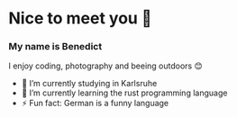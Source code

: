 # Nice to meet you 👋
### My name is Benedict

I enjoy coding, photography and beeing outdoors 😊

- 🔭 I’m currently studying in Karlsruhe
- 🌱 I’m currently learning the rust programming language
- ⚡ Fun fact: German is a funny language
